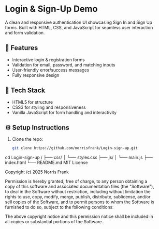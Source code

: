 # Login & Sign-Up Demo

A clean and responsive authentication UI showcasing Sign In and Sign Up forms. Built with HTML, CSS, and JavaScript for seamless user interaction and form validation.

## 🚀 Features
- Interactive login & registration forms
- Validation for email, password, and matching inputs
- User-friendly error/success messages
- Fully responsive design

## 🧰 Tech Stack
- HTML5 for structure
- CSS3 for styling and responsiveness
- Vanilla JavaScript for form handling and interactivity

## ⚙️ Setup Instructions
1. Clone the repo:
   ```bash
   git clone https://github.com/norrisfrank/Login-sign-up.git
cd Login-sign-up
/
├── css/
│   └── styles.css
├── js/
│   └── main.js
├── index.html
└── README.md
MIT License

Copyright (c) 2025 Norris Frank

Permission is hereby granted, free of charge, to any person obtaining a copy
of this software and associated documentation files (the "Software"), to deal
in the Software without restriction, including without limitation the rights 
to use, copy, modify, merge, publish, distribute, sublicense, and/or sell 
copies of the Software, and to permit persons to whom the Software is 
furnished to do so, subject to the following conditions:

The above copyright notice and this permission notice shall be included in all
copies or substantial portions of the Software.


